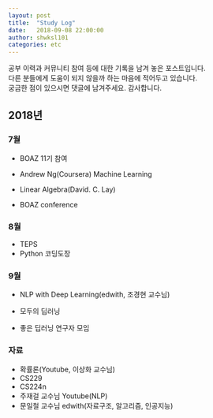 ```yaml
---
layout: post
title:  "Study Log"
date:   2018-09-08 22:00:00
author: shwksl101
categories: etc
---
```


공부 이력과 커뮤니티 참여 등에 대한 기록을 남겨 놓은 포스트입니다.  
다른 분들에게 도움이 되지 않을까 하는 마음에 적어두고 있습니다.  
궁금한 점이 있으시면 댓글에 남겨주세요. 감사합니다.

## 2018년

### 7월

* BOAZ 11기 참여
* Andrew Ng(Coursera) Machine Learning
* Linear Algebra(David. C. Lay)

* BOAZ conference

### 8월

* TEPS
* Python 코딩도장

### 9월

* NLP with Deep Learning(edwith, 조경현 교수님)
* 모두의 딥러닝

* 좋은 딥러닝 연구자 모임

### 자료

* 확률론(Youtube, 이상화 교수님)
* CS229
* CS224n
* 주재걸 교수님 Youtube(NLP)
* 문일철 교수님 edwith(자료구조, 알고리즘, 인공지능)
